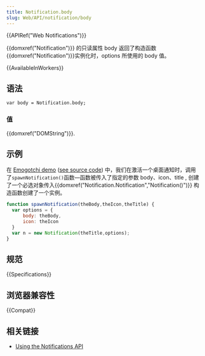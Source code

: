 ```yaml
---
title: Notification.body
slug: Web/API/notification/body
---
```

{{APIRef("Web Notifications")}}

{{domxref("Notification")}} 的只读属性 body 返回了构造函数{{domxref("Notification")}}实例化时，options 所使用的 body 值。

{{AvailableInWorkers}}

## 语法

```plain
var body = Notification.body;
```

### 值

{{domxref("DOMString")}}.

## 示例

在 [Emogotchi demo](https://mdn.github.io/emogotchi/) ([see source code](https://github.com/mdn/emogotchi)) 中，我们在激活一个桌面通知时，调用了`spawnNotification()`函数—函数被传入了指定的参数 body、icon、title , 创建了一个必选对象传入{{domxref("Notification.Notification","Notification()")}} 构造函数创建了一个实例。

```js
function spawnNotification(theBody,theIcon,theTitle) {
  var options = {
      body: theBody,
      icon: theIcon
  }
  var n = new Notification(theTitle,options);
}
```

## 规范

{{Specifications}}

## 浏览器兼容性

{{Compat}}

## 相关链接

- [Using the Notifications API](/zh-CN/docs/Web/API/Notifications_API/Using_the_Notifications_API)
